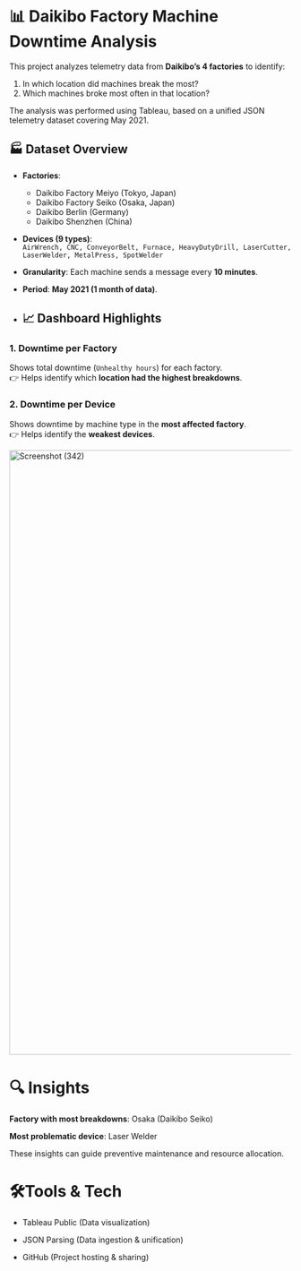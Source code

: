 # 📊 Daikibo Factory Machine Downtime Analysis

This project analyzes telemetry data from **Daikibo’s 4 factories** to identify:
1. In which location did machines break the most?
2. Which machines broke most often in that location?

The analysis was performed using Tableau, based on a unified JSON telemetry dataset covering May 2021.  

## 🏭 Dataset Overview
- **Factories**:  
  - Daikibo Factory Meiyo (Tokyo, Japan)  
  - Daikibo Factory Seiko (Osaka, Japan)  
  - Daikibo Berlin (Germany)  
  - Daikibo Shenzhen (China)  

- **Devices (9 types)**:  
  `AirWrench, CNC, ConveyorBelt, Furnace, HeavyDutyDrill, LaserCutter, LaserWelder, MetalPress, SpotWelder`

- **Granularity**: Each machine sends a message every **10 minutes**.  
- **Period**: **May 2021 (1 month of data)**.

- ## 📈 Dashboard Highlights
### 1. Downtime per Factory
Shows total downtime (`Unhealthy hours`) for each factory.  
👉 Helps identify which **location had the highest breakdowns**.  

### 2. Downtime per Device
Shows downtime by machine type in the **most affected factory**.  
👉 Helps identify the **weakest devices**.

<img width="1920" height="1080" alt="Screenshot (342)" src="https://github.com/user-attachments/assets/2ec20569-3755-420b-a33c-3aada8383edb" />


# 🔍 Insights

**Factory with most breakdowns**: Osaka (Daikibo Seiko)

**Most problematic device**: Laser Welder

These insights can guide preventive maintenance and resource allocation.

 # 🛠Tools & Tech

- Tableau Public (Data visualization)

- JSON Parsing (Data ingestion & unification)

- GitHub (Project hosting & sharing)



